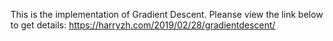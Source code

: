 This is the implementation of Gradient Descent.
Pleanse view the link below to get details:
https://harryzh.com/2019/02/28/gradientdescent/